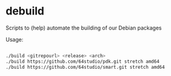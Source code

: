 # debuild
Scripts to (help) automate the building of our Debian packages

Usage:

```bash

./build <gitrepourl> <release> <arch>
./build https://github.com/64studio/pdk.git stretch amd64
./build https://github.com/64studio/smart.git stretch amd64

```